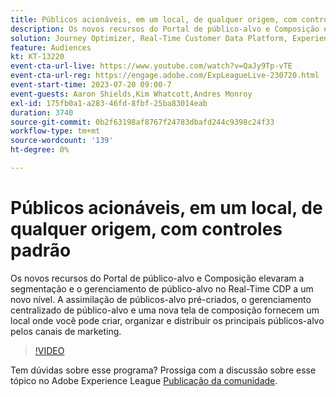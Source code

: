 ```yaml
---
title: Públicos acionáveis, em um local​, de qualquer origem, com controles padrão
description: Os novos recursos do Portal de público-alvo e Composição elevaram a segmentação e o gerenciamento de público-alvo no Real-Time CDP a um novo nível. A assimilação de públicos-alvo pré-criados, o gerenciamento centralizado de público-alvo e uma nova tela de composição fornecem um local onde você pode criar, organizar e distribuir os principais públicos-alvo pelos canais de marketing.
solution: Journey Optimizer, Real-Time Customer Data Platform, Experience Platform
feature: Audiences
kt: KT-13220
event-cta-url-live: https://www.youtube.com/watch?v=QaJy9Tp-vTE
event-cta-url-reg: https://engage.adobe.com/ExpLeagueLive-230720.html
event-start-time: 2023-07-20 09:00-7
event-guests: Aaron Shields,Kim Whatcott,Andres Monroy
exl-id: 175fb0a1-a283-46fd-8fbf-25ba83014eab
duration: 3740
source-git-commit: 0b2f63198af8767f24783dbafd244c9398c24f33
workflow-type: tm+mt
source-wordcount: '139'
ht-degree: 0%

---
```


# Públicos acionáveis, em um local&#x200B;, de qualquer origem, com controles padrão

Os novos recursos do Portal de público-alvo e Composição elevaram a segmentação e o gerenciamento de público-alvo no Real-Time CDP a um novo nível. A assimilação de públicos-alvo pré-criados, o gerenciamento centralizado de público-alvo e uma nova tela de composição fornecem um local onde você pode criar, organizar e distribuir os principais públicos-alvo pelos canais de marketing.

>[!VIDEO](https://video.tv.adobe.com/v/3421425/?quality=12&learn=on)

Tem dúvidas sobre esse programa? Prossiga com a discussão sobre esse tópico no Adobe Experience League [Publicação da comunidade](https://experienceleaguecommunities.adobe.com/t5/adobe-experience-platform/experience-league-live-post-session-discussion-actionable/m-p/607073#M366).

